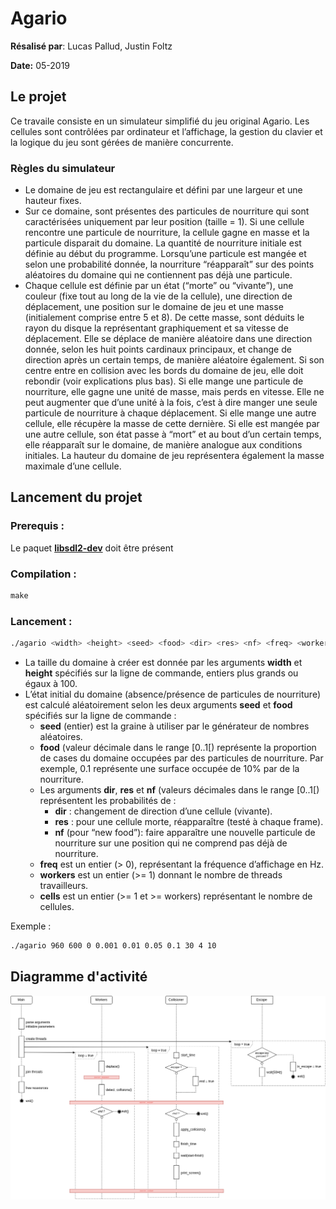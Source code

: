 # Agario

**Résalisé par**: Lucas Pallud, Justin Foltz

**Date:** 05-2019

## Le projet

Ce travaile consiste en un simulateur simplifié du jeu original Agario. Les cellules sont contrôlées par ordinateur et l’affichage, la gestion du clavier et la logique du jeu sont gérées de manière concurrente.

### Règles du simulateur

- Le domaine de jeu est rectangulaire et défini par une largeur et une hauteur fixes.
- Sur ce domaine, sont présentes des particules de nourriture qui sont caractérisées uniquement par leur position (taille = 1). Si une cellule rencontre une particule de nourriture, la cellule gagne en masse et la particule disparait du domaine. La quantité de nourriture initiale est définie au début du programme. Lorsqu’une particule est mangée et selon une probabilité donnée, la nourriture “réapparaît” sur des points aléatoires du domaine qui ne contiennent pas déjà une particule.
- Chaque cellule est définie par un état (“morte” ou “vivante”), une couleur (fixe tout au long de la vie de la cellule), une direction de déplacement, une position sur le domaine de jeu et une masse (initialement comprise entre 5 et 8). De cette masse, sont déduits le rayon du disque la représentant graphiquement et sa vitesse de déplacement. Elle se déplace de manière aléatoire dans une direction donnée, selon les huit points cardinaux principaux, et change de direction après un certain temps, de manière aléatoire également. Si son centre entre en collision avec les bords du domaine de jeu, elle doit rebondir (voir explications plus bas). Si elle mange une particule de nourriture, elle gagne une unité de masse, mais perds en vitesse. Elle ne peut augmenter que d’une unité à la fois, c’est à dire manger une seule particule de nourriture à chaque déplacement. Si elle mange une autre cellule, elle récupère la masse de cette dernière. Si elle est mangée par une autre cellule, son état passe à “mort” et au bout d’un certain temps, elle réapparaît sur le domaine, de manière analogue aux conditions initiales. La hauteur du domaine de jeu représentera également la masse maximale d’une cellule.

## Lancement du projet

### Prerequis :

Le paquet **[libsdl2-dev](apt://libsdl2-dev)** doit être présent

### Compilation :

```makefile
make
```

### Lancement :

```bash
./agario <width> <height> <seed> <food> <dir> <res> <nf> <freq> <workers> <cells>
```

- La taille du domaine à créer est donnée par les arguments **width** et **height** spécifiés sur la ligne de commande, entiers plus grands ou égaux à 100.
- L’état initial du domaine (absence/présence de particules de nourriture) est calculé aléatoirement selon les deux arguments **seed** et **food** spécifiés sur la ligne de commande :
  - **seed** (entier) est la graine à utiliser par le générateur de nombres aléatoires.
  - **food** (valeur décimale dans le range [0..1[) représente la proportion de cases du domaine occupées par des particules de nourriture. Par exemple, 0.1 représente une surface occupée de 10% par de la nourriture.
  - Les arguments **dir**, **res** et **nf** (valeurs décimales dans le range [0..1[) représentent les probabilités de :
    - **dir** : changement de direction d’une cellule (vivante).
    - **res** : pour une cellule morte, réapparaître (testé à chaque frame).
    - **nf** (pour “new food”): faire apparaître une nouvelle particule de nourriture sur une position qui ne comprend pas déjà de nourriture.
  - **freq** est un entier (> 0), représentant la fréquence d’affichage en Hz.
  - **workers** est un entier (>= 1) donnant le nombre de threads travailleurs.
  - **cells** est un entier (>= 1 et >= workers) représentant le nombre de cellules.

 Exemple :

```bash
./agario 960 600 0 0.001 0.01 0.05 0.1 30 4 10
```

## Diagramme d'activité

![](./diagramme.png)


